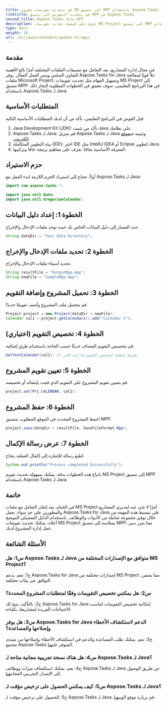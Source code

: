 ```yaml
---
title: قم بتحديث تقويمات مشروع MS إلى تنسيق MPP باستخدام Aspose.Tasks
linktitle: قم بتحديث التقويم إلى تنسيق MPP في Aspose.Tasks
second_title: Aspose.Tasks جافا API
description: تعرف على كيفية تحديث تقويمات MS Project إلى تنسيق MPP بسهولة باستخدام Aspose.Tasks لـ Java.
type: docs
weight: 16
url: /ar/java/calendars/update-to-mpp/
---
```

## مقدمة

في مجال إدارة المشاريع، يعد التعامل مع تنسيقات الملفات المختلفة أمرًا بالغ الأهمية للتعاون السلس وسير العمل الفعال. يوفر Aspose.Tasks for Java حلاً قويًا لمعالجة ملفات Microsoft Project، وتسهيل المهام مثل تحديث تقويمات MS Project إلى تنسيق MPP. في هذا البرنامج التعليمي، سوف نتعمق في الخطوات المطلوبة لإنجاز ذلك باستخدام Aspose.Tasks لـ Java.

## المتطلبات الأساسية

قبل الغوص في البرنامج التعليمي، تأكد من أن لديك المتطلبات الأساسية التالية:

1. Java Development Kit (JDK): تأكد من تثبيت Java على نظامك.
2.  Aspose.Tasks لـ Java: قم بتنزيل Aspose.Tasks لـ Java وتثبيته من[موقع إلكتروني](https://releases.aspose.com/tasks/java/).
3. بيئة التطوير المتكاملة (IDE): اختر IDE مثل IntelliJ IDEA أو Eclipse لتطوير Java.
4. المعرفة الأساسية بجافا: تعرف على مفاهيم برمجة جافا وتركيبها.

## حزم الاستيراد

أولاً، تحتاج إلى استيراد الحزم اللازمة لبدء العمل مع Aspose.Tasks لـ Java:

```java
import com.aspose.tasks.*;

import java.util.Date;
import java.util.GregorianCalendar;
```

## الخطوة 1: إعداد دليل البيانات

حدد المسار إلى دليل البيانات الخاص بك حيث توجد ملفات الإدخال والإخراج.

```java
String dataDir = "Your Data Directory";
```

## الخطوة 2: تحديد ملفات الإدخال والإخراج

تحديد أسماء ملفات الإدخال والإخراج.

```java
String resultFile = "OutputMpp.mpp";
String newFile = "SampleMpp.mpp";
```

## الخطوة 3: تحميل المشروع وإضافة التقويم

قم بتحميل ملف المشروع وأضف تقويمًا جديدًا.

```java
Project project = new Project(dataDir + newFile);
Calendar cal1 = project.getCalendars().add("Calendar 1");
```

## الخطوة 4: تخصيص التقويم (اختياري)

قم بتخصيص التقويم المضاف حديثًا حسب الحاجة باستخدام طرق إضافية.

```java
GetTestCalendar(cal1); // طريقة إضافية لتخصيص التقويم إذا لزم الأمر
```

## الخطوة 5: تعيين تقويم المشروع

قم بتعيين تقويم المشروع على التقويم الذي قمت بإنشائه أو تخصيصه.

```java
project.set(Prj.CALENDAR, cal1);
```

## الخطوة 6: حفظ المشروع

احفظ المشروع المحدث في الموقع المطلوب بتنسيق MPP.

```java
project.save(dataDir + resultFile, SaveFileFormat.Mpp);
```

## الخطوة 7: عرض رسالة الإكمال

اطبع رسالة للإشارة إلى إكمال العملية بنجاح.

```java
System.out.println("Process completed Successfully");
```

باتباع هذه الخطوات بدقة، يمكنك بسهولة تحديث تقويم MS Project إلى تنسيق MPP باستخدام Aspose.Tasks لـ Java.

## خاتمة

في الختام، يعد إتقان التعامل مع ملفات MS Project أمرًا لا غنى عنه لمديري المشاريع والمطورين على حدٍ سواء. يعمل Aspose.Tasks for Java على تبسيط هذه المهمة من خلال توفير مجموعة شاملة من الأدوات والوظائف. باستخدام الدليل التفصيلي الموضح أعلاه، يمكنك تحديث تقويمات MS Project بسلاسة إلى تنسيق MPP، مما يعزز سير عمل إدارة المشروع لديك.

## الأسئلة الشائعة

### س1: هل Aspose.Tasks لـ Java متوافق مع الإصدارات المختلفة من MS Project؟

ج1: نعم، يدعم Aspose.Tasks for Java إصدارات مختلفة من MS Project، مما يضمن التوافق عبر بيئات مختلفة.

### س2: هل يمكنني تخصيص التقويمات وفقًا لمتطلبات المشروع المحددة؟

ج2: بالتأكيد، يتيح لك Aspose.Tasks for Java إمكانية تخصيص التقويمات لتناسب الاحتياجات الفريدة لمشاريعك بكفاءة.

### س3: هل يوفر Aspose.Tasks for Java الدعم لاستكشاف الأخطاء وإصلاحها والمساعدة؟

 ج3: نعم، يمكنك طلب المساعدة والدعم في استكشاف الأخطاء وإصلاحها من منتدى مجتمع Aspose.Tasks المتوفر على[هنا](https://forum.aspose.com/c/tasks/15).

### س4: هل هناك نسخة تجريبية مجانية متاحة لـ Aspose.Tasks لـ Java؟

 ج4: نعم، يمكنك استكشاف ميزات ووظائف Aspose.Tasks لـ Java عن طريق الوصول إلى الإصدار التجريبي المجاني[هنا](https://releases.aspose.com/).

### س5: كيف يمكنني الحصول على ترخيص مؤقت لـ Aspose.Tasks لـ Java؟

 ج5: للحصول على ترخيص مؤقت لـ Aspose.Tasks لـ Java، قم بزيارة موقع الويب[هنا](https://purchase.aspose.com/temporary-license/).